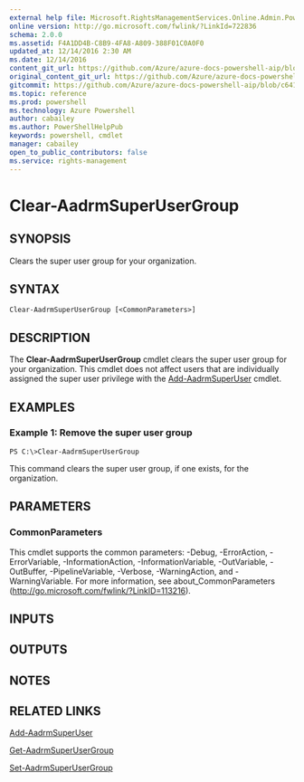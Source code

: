 ```yaml
---
external help file: Microsoft.RightsManagementServices.Online.Admin.PowerShell.dll-Help.xml
online version: http://go.microsoft.com/fwlink/?LinkId=722836
schema: 2.0.0
ms.assetid: F4A1DD4B-C8B9-4FA8-A809-388F01C0A0F0
updated_at: 12/14/2016 2:30 AM
ms.date: 12/14/2016
content_git_url: https://github.com/Azure/azure-docs-powershell-aip/blob/master/Azure%20Information%20Protection/AADRM/vlatest/Clear-AadrmSuperUserGroup.md
original_content_git_url: https://github.com/Azure/azure-docs-powershell-aip/blob/master/Azure%20Information%20Protection/AADRM/vlatest/Clear-AadrmSuperUserGroup.md
gitcommit: https://github.com/Azure/azure-docs-powershell-aip/blob/c641f678e6a73163c6577c4fec362f4c3a0ae304/Azure%20Information%20Protection/AADRM/vlatest/Clear-AadrmSuperUserGroup.md
ms.topic: reference
ms.prod: powershell
ms.technology: Azure Powershell
author: cabailey
ms.author: PowerShellHelpPub
keywords: powershell, cmdlet
manager: cabailey
open_to_public_contributors: false
ms.service: rights-management
---
```


# Clear-AadrmSuperUserGroup

## SYNOPSIS
Clears the super user group for your organization.

## SYNTAX

```
Clear-AadrmSuperUserGroup [<CommonParameters>]
```

## DESCRIPTION
The **Clear-AadrmSuperUserGroup** cmdlet clears the super user group for your organization.
This cmdlet does not affect users that are individually assigned the super user privilege with the [Add-AadrmSuperUser](./Add-AadrmSuperUser.md) cmdlet.

## EXAMPLES

### Example 1: Remove the super user group
```
PS C:\>Clear-AadrmSuperUserGroup
```

This command clears the super user group, if one exists, for the organization.

## PARAMETERS

### CommonParameters
This cmdlet supports the common parameters: -Debug, -ErrorAction, -ErrorVariable, -InformationAction, -InformationVariable, -OutVariable, -OutBuffer, -PipelineVariable, -Verbose, -WarningAction, and -WarningVariable. For more information, see about_CommonParameters (http://go.microsoft.com/fwlink/?LinkID=113216).

## INPUTS

## OUTPUTS

## NOTES

## RELATED LINKS

[Add-AadrmSuperUser](xref:AADRM/vlatest/Add-AadrmSuperUser.md)

[Get-AadrmSuperUserGroup](xref:AADRM/vlatest/Get-AadrmSuperUserGroup.md)

[Set-AadrmSuperUserGroup](xref:AADRM/vlatest/Set-AadrmSuperUserGroup.md)
